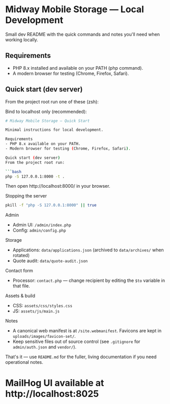 # Midway Mobile Storage — Local Development

Small dev README with the quick commands and notes you'll need when working locally.

## Requirements
- PHP 8.x installed and available on your PATH (php command).
- A modern browser for testing (Chrome, Firefox, Safari).

## Quick start (dev server)
From the project root run one of these (zsh):

Bind to localhost only (recommended):

```bash
# Midway Mobile Storage — Quick Start

Minimal instructions for local development.

Requirements
- PHP 8.x available on your PATH.
- Modern browser for testing (Chrome, Firefox, Safari).

Quick start (dev server)
From the project root run:

```bash
php -S 127.0.0.1:8000 -t .
```

Then open http://localhost:8000/ in your browser.

Stopping the server
```bash
pkill -f "php -S 127.0.0.1:8000" || true
```

Admin
- Admin UI: `/admin/index.php`
- Config: `admin/config.php`

Storage
- Applications: `data/applications.json` (archived to `data/archives/` when rotated)
 - Quote audit: `data/quote-audit.json`

Contact form
- Processor: `contact.php` — change recipient by editing the `$to` variable in that file.

Assets & build
- CSS: `assets/css/styles.css`
- JS: `assets/js/main.js`

Notes
- A canonical web manifest is at `/site.webmanifest`. Favicons are kept in `uploads/images/favicon-set/`.
- Keep sensitive files out of source control (see `.gitignore` for `admin/auth.json` and `vendor/`).

That's it — use `README.md` for the fuller, living documentation if you need operational notes.
# MailHog UI available at http://localhost:8025
